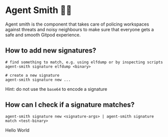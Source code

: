 # Agent Smith 🕵️‍♂️

Agent smith is the component that takes care of policing workspaces
against threats and noisy neighbours to make sure that everyone gets a safe and
smooth Gitpod experience.

## How to add new signatures?
```
# find something to match, e.g. using elfdump or by inspecting scripts
agent-smith signature elfdump <binary>

# create a new signature
agent-smith signature new ...
```

Hint: do not use the `base64` to encode a signature

## How can I check if a signature matches?
```
agent-smith signature new <signature-args> | agent-smith signature match <test-binary>
```
Hello World
